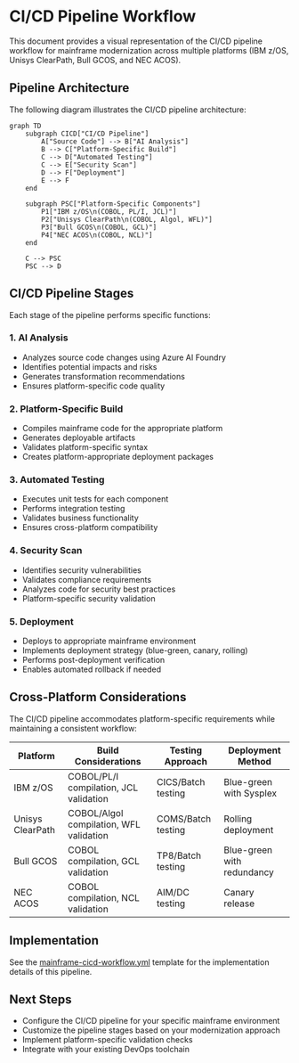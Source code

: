 # CI/CD Pipeline Workflow

This document provides a visual representation of the CI/CD pipeline workflow for mainframe modernization across multiple platforms (IBM z/OS, Unisys ClearPath, Bull GCOS, and NEC ACOS).

## Pipeline Architecture

The following diagram illustrates the CI/CD pipeline architecture:

```mermaid
graph TD
    subgraph CICD["CI/CD Pipeline"]
        A["Source Code"] --> B["AI Analysis"]
        B --> C["Platform-Specific Build"]
        C --> D["Automated Testing"]
        C --> E["Security Scan"]
        D --> F["Deployment"]
        E --> F
    end
    
    subgraph PSC["Platform-Specific Components"]
        P1["IBM z/OS\n(COBOL, PL/I, JCL)"]
        P2["Unisys ClearPath\n(COBOL, Algol, WFL)"]
        P3["Bull GCOS\n(COBOL, GCL)"]
        P4["NEC ACOS\n(COBOL, NCL)"]
    end
    
    C --> PSC
    PSC --> D
```

## CI/CD Pipeline Stages

Each stage of the pipeline performs specific functions:

### 1. AI Analysis
- Analyzes source code changes using Azure AI Foundry
- Identifies potential impacts and risks
- Generates transformation recommendations
- Ensures platform-specific code quality

### 2. Platform-Specific Build
- Compiles mainframe code for the appropriate platform
- Generates deployable artifacts
- Validates platform-specific syntax
- Creates platform-appropriate deployment packages

### 3. Automated Testing
- Executes unit tests for each component
- Performs integration testing
- Validates business functionality
- Ensures cross-platform compatibility

### 4. Security Scan
- Identifies security vulnerabilities
- Validates compliance requirements
- Analyzes code for security best practices
- Platform-specific security validation

### 5. Deployment
- Deploys to appropriate mainframe environment
- Implements deployment strategy (blue-green, canary, rolling)
- Performs post-deployment verification
- Enables automated rollback if needed

## Cross-Platform Considerations

The CI/CD pipeline accommodates platform-specific requirements while maintaining a consistent workflow:

| Platform | Build Considerations | Testing Approach | Deployment Method |
|----------|---------------------|-----------------|-------------------|
| IBM z/OS | COBOL/PL/I compilation, JCL validation | CICS/Batch testing | Blue-green with Sysplex |
| Unisys ClearPath | COBOL/Algol compilation, WFL validation | COMS/Batch testing | Rolling deployment |
| Bull GCOS | COBOL compilation, GCL validation | TP8/Batch testing | Blue-green with redundancy |
| NEC ACOS | COBOL compilation, NCL validation | AIM/DC testing | Canary release |

## Implementation

See the [mainframe-cicd-workflow.yml](../../templates/workflows/mainframe-cicd-workflow.yml) template for the implementation details of this pipeline.

## Next Steps

- Configure the CI/CD pipeline for your specific mainframe environment
- Customize the pipeline stages based on your modernization approach
- Implement platform-specific validation checks
- Integrate with your existing DevOps toolchain 